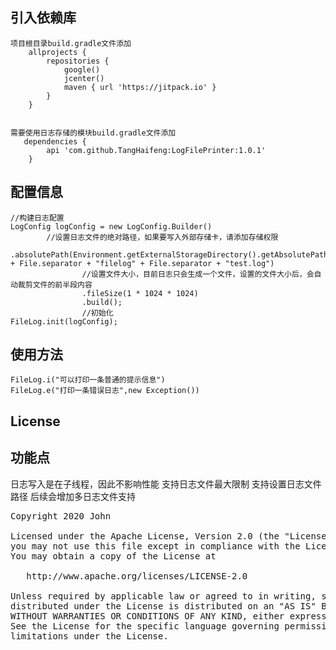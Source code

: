 
## 引入依赖库  


	项目根目录build.gradle文件添加
        allprojects {
            repositories {
                google()
                jcenter()
                maven { url 'https://jitpack.io' }
            }
        }
         
    
    需要使用日志存储的模块build.gradle文件添加
       dependencies {
            api 'com.github.TangHaifeng:LogFilePrinter:1.0.1'
        }


## 配置信息
```
//构建日志配置
LogConfig logConfig = new LogConfig.Builder()
		//设置日志文件的绝对路径，如果要写入外部存储卡，请添加存储权限
                .absolutePath(Environment.getExternalStorageDirectory().getAbsolutePath() + File.separator + "filelog" + File.separator + "test.log")
                //设置文件大小，目前日志只会生成一个文件，设置的文件大小后，会自动裁剪文件的前半段内容
                .fileSize(1 * 1024 * 1024)
                .build();
                //初始化
FileLog.init(logConfig);
```


## 使用方法

```			
FileLog.i("可以打印一条普通的提示信息")
FileLog.e("打印一条错误日志",new Exception())
```
## License

## 功能点
日志写入是在子线程，因此不影响性能
支持日志文件最大限制
支持设置日志文件路径
后续会增加多日志文件支持

<pre>
Copyright 2020 John

Licensed under the Apache License, Version 2.0 (the "License");
you may not use this file except in compliance with the License.
You may obtain a copy of the License at

   http://www.apache.org/licenses/LICENSE-2.0

Unless required by applicable law or agreed to in writing, software
distributed under the License is distributed on an "AS IS" BASIS,
WITHOUT WARRANTIES OR CONDITIONS OF ANY KIND, either express or implied.
See the License for the specific language governing permissions and
limitations under the License.
</pre>








